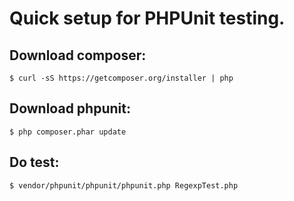 # Quick setup for PHPUnit testing.



## Download composer:

	$ curl -sS https://getcomposer.org/installer | php

## Download phpunit:

	$ php composer.phar update

## Do test:

	$ vendor/phpunit/phpunit/phpunit.php RegexpTest.php

